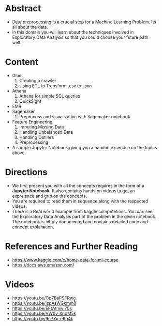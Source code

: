 # Abstract

* Data preprocessing is a crucial step for a Machine Learning Problem. Its all about the data.
* In this domain you will learn about the techniques involved in Exploratory Data Analysis so that you could choose your future path well.

# Content

* Glue
  1) Creating a crawler
  2) Using ETL to Transform .csv to .json
* Athena
  1) Athena for simple SQL queries
  2) QuickSight
* EMR
* Sagemaker
  1) Preprocess and visualization with Sagemaker notebook
* Feature Engineering
  1) Imputing Missing Data
  2) Handling Unbalanced Data
  3) Handling Outliers
  4) Preprocessing
* A sample Jupyter Notebook giving you a handon excercise on the topics above.

# Directions

* We first present you with all the concepts requires in the form of a **Jupyter Notebook**. It also contains hands on videos to get an expreience and grip on the concepts.
* You are required to read them in sequence along with the respected videos.
* There is a Real world example from kaggle competetions. You can see the Exploratory Data Analysis part of the problem in the given notebook. The notebook is hihgly documented and contains detailed code and concept explanation.

# References and Further Reading

* https://www.kaggle.com/c/home-data-for-ml-course
* https://docs.aws.amazon.com/

# Videos

* https://youtu.be/Op7BaPSFRwg
* https://youtu.be/izpAsWGkmm8
* https://youtu.be/EFtAtmwi70s
* https://youtu.be/VW0v_XnoM5k
* https://youtu.be/9sPYg-e9o4k
